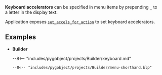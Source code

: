 **Keyboard accelerators** can be specified in menu items by prepending `_` to a letter in the display text.

Application exposes [`set_accels_for_action`](https://api.pygobject.gnome.org/Gtk-4.0/class-Application.html#gi.repository.Gtk.Application.set_accels_for_action) to set keyboard accelerators.

## Examples

<div class="grid cards" markdown>

-   **Builder**

    --8<-- "includes/pygobject/projects/Builder/keyboard.md"

    ```blueprint title="primary_menu (decompiled from src/window.ui)"
    --8<-- "includes/pygobject/projects/Builder/menu-shorthand.blp"
    ```

</div>
